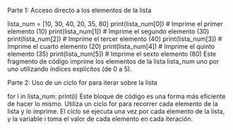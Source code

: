 Parte 1: Acceso directo a los elementos de la lista

lista_num = [10, 30, 40, 20, 35, 80]
print(lista_num[0])  # Imprime el primer elemento (10)
print(lista_num[1])  # Imprime el segundo elemento (30)
print(lista_num[2])  # Imprime el tercer elemento (40)
print(lista_num[3])  # Imprime el cuarto elemento (20)
print(lista_num[4])  # Imprime el quinto elemento (35)
print(lista_num[5])  # Imprime el sexto elemento (80)
Este fragmento de código imprime los elementos de la lista lista_num uno por uno utilizando índices explícitos (de 0 a 5).

Parte 2: Uso de un ciclo for para iterar sobre la lista

for i in lista_num:
    print(i)
Este bloque de código es una forma más eficiente de hacer lo mismo. Utiliza un ciclo for para recorrer cada elemento de la lista y lo imprime. 
El ciclo se ejecuta una vez por cada elemento de la lista, y la variable i toma el valor de cada elemento en cada iteración.

